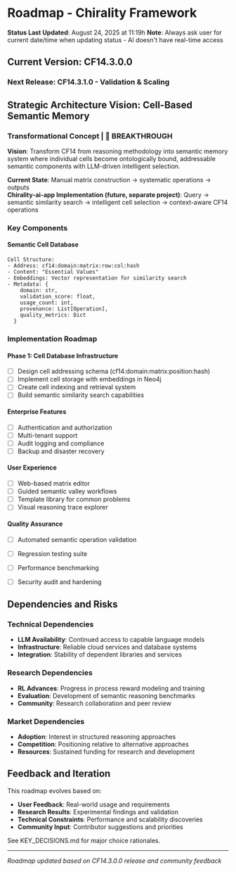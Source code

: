 # Roadmap - Chirality Framework
**Status Last Updated**: August 24, 2025 at 11:19h
**Note**: Always ask user for current date/time when updating status - AI doesn't have real-time access

## Current Version: CF14.3.0.0

### Next Release: CF14.3.1.0 - Validation & Scaling

## Strategic Architecture Vision: Cell-Based Semantic Memory

### Transformational Concept | 🚀 **BREAKTHROUGH**

**Vision**: Transform CF14 from reasoning methodology into semantic memory system where individual cells become ontologically bound, addressable semantic components with LLM-driven intelligent selection.

**Current State**: Manual matrix construction → systematic operations → outputs  
**Chirality-ai-app Implementation (future, separate project)**: Query → semantic similarity search → intelligent cell selection → context-aware CF14 operations

### Key Components

#### Semantic Cell Database
```
Cell Structure:
- Address: cf14:domain:matrix:row:col:hash
- Content: "Essential Values" 
- Embeddings: Vector representation for similarity search
- Metadata: {
    domain: str,
    validation_score: float,
    usage_count: int,
    provenance: List[Operation],
    quality_metrics: Dict
  }
```

### Implementation Roadmap

#### Phase 1: Cell Database Infrastructure 
- [ ] Design cell addressing schema (cf14:domain:matrix:position:hash)
- [ ] Implement cell storage with embeddings in Neo4j
- [ ] Create cell indexing and retrieval system
- [ ] Build semantic similarity search capabilities

#### Enterprise Features
- [ ] Authentication and authorization
- [ ] Multi-tenant support
- [ ] Audit logging and compliance
- [ ] Backup and disaster recovery

#### User Experience
- [ ] Web-based matrix editor
- [ ] Guided semantic valley workflows
- [ ] Template library for common problems
- [ ] Visual reasoning trace explorer

#### Quality Assurance
- [ ] Automated semantic operation validation
- [ ] Regression testing suite
- [ ] Performance benchmarking
- [ ] Security audit and hardening


## Dependencies and Risks

### Technical Dependencies
- **LLM Availability**: Continued access to capable language models
- **Infrastructure**: Reliable cloud services and database systems
- **Integration**: Stability of dependent libraries and services

### Research Dependencies
- **RL Advances**: Progress in process reward modeling and training
- **Evaluation**: Development of semantic reasoning benchmarks
- **Community**: Research collaboration and peer review

### Market Dependencies
- **Adoption**: Interest in structured reasoning approaches
- **Competition**: Positioning relative to alternative approaches
- **Resources**: Sustained funding for research and development

## Feedback and Iteration

This roadmap evolves based on:
- **User Feedback**: Real-world usage and requirements
- **Research Results**: Experimental findings and validation
- **Technical Constraints**: Performance and scalability discoveries
- **Community Input**: Contributor suggestions and priorities

See KEY_DECISIONS.md for major choice rationales.

---

*Roadmap updated based on CF14.3.0.0 release and community feedback*